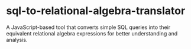 # sql-to-relational-algebra-translator
A JavaScript-based tool that converts simple SQL queries into their equivalent relational algebra expressions for better understanding and analysis.
